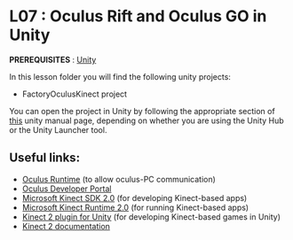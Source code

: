 # L07 : Oculus Rift and Oculus GO in Unity

**PREREQUISITES** : [Unity](https://unity.com/)

In this lesson folder you will find the following unity projects:
 * FactoryOculusKinect project

You can open the project in Unity by following the appropriate section of [this](https://docs.unity3d.com/Manual/GettingStartedOpeningProjects.html) unity manual page, depending on whether you are using the Unity Hub or the Unity Launcher tool.

## Useful links:

* [Oculus Runtime](https://www.oculus.com/setup/) (to allow oculus-PC communication)
* [Oculus Developer Portal](https://developer.oculus.com/)
* [Microsoft Kinect SDK 2.0](https://www.microsoft.com/en-us/download/confirmation.aspx?id=44561) (for developing Kinect-based apps)
* [Microsoft Kinect Runtime 2.0](https://www.microsoft.com/en-us/download/details.aspx?id=44559) (for running Kinect-based apps)
* [Kinect 2 plugin for Unity](https://go.microsoft.com/fwlink/?LinkID=513177) (for developing Kinect-based games in Unity)
* [Kinect 2 documentation](https://docs.microsoft.com/en-us/previous-versions/windows/kinect/dn799271(v=ieb.10))